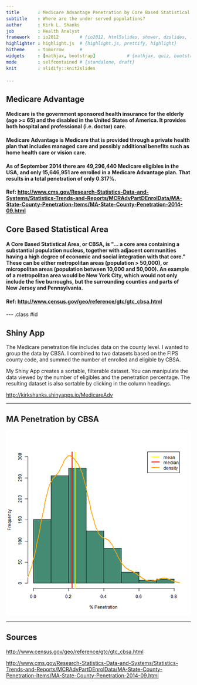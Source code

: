 ```yaml
---
title       : Medicare Advantage Penetration by Core Based Statistical Areas
subtitle    : Where are the under served populations?
author      : Kirk L. Shanks
job         : Health Analyst
framework   : io2012        # {io2012, html5slides, shower, dzslides, ...}
highlighter : highlight.js  # {highlight.js, prettify, highlight}
hitheme     : tomorrow      # 
widgets     : [mathjax, bootstrap]            # {mathjax, quiz, bootstrap}
mode        : selfcontained # {standalone, draft}
knit        : slidify::knit2slides

---
```


## Medicare Advantage

#### Medicare is the government sponsored health insurance for the elderly (age >= 65) and the disabled in the United States of America. It provides both hospital and professional (i.e. doctor) care.

#### Medicare <b>Advantage</b> is Medicare that is provided through a private health plan that includes managed care and possibly additional benefits such as home health care or vision care. 

#### As of September 2014 there are <b>49,296,440</b> Medicare eligibles in the USA, and only <b>15,646,951</b> are enrolled in a Medicare Advantage plan. That results in a total penetration of only <b>0.317%</b>.

#### Ref: http://www.cms.gov/Research-Statistics-Data-and-Systems/Statistics-Trends-and-Reports/MCRAdvPartDEnrolData/MA-State-County-Penetration-Items/MA-State-County-Penetration-2014-09.html

## Core Based Statistical Area

#### A Core Based Statistical Area, or CBSA, is "... a core area containing a substantial population nucleus, together with adjacent communities having a high degree of economic and social integration with that core." These can be either metropolitan areas (population > 50,000), or micropolitan areas (population between 10,000 and 50,000). An example of a metropolitan area would be New York City, which would not only include the five burroughs, but the surrounding counties and parts of New Jersey and Pennsylvania.

#### Ref: http://www.census.gov/geo/reference/gtc/gtc_cbsa.html

--- .class #id 

## Shiny App

The Medicare penetration file includes data on the county level. I wanted to group the data by CBSA. I combined to two datasets based on the FIPS county code, and summed the number of enrolled and eligible by CBSA. 

My Shiny App creates a sortable, filterable dataset. You can manipulate the data viewed by the number of eligibles and the penetration percentage. The resulting dataset is also sortable by clicking in the column headings.

http://kirkshanks.shinyapps.io/MedicareAdv

---

## MA Penetration by CBSA

![plot of chunk unnamed-chunk-1](assets/fig/unnamed-chunk-1.png) 

---

## Sources

http://www.census.gov/geo/reference/gtc/gtc_cbsa.html

http://www.cms.gov/Research-Statistics-Data-and-Systems/Statistics-Trends-and-Reports/MCRAdvPartDEnrolData/MA-State-County-Penetration-Items/MA-State-County-Penetration-2014-09.html

